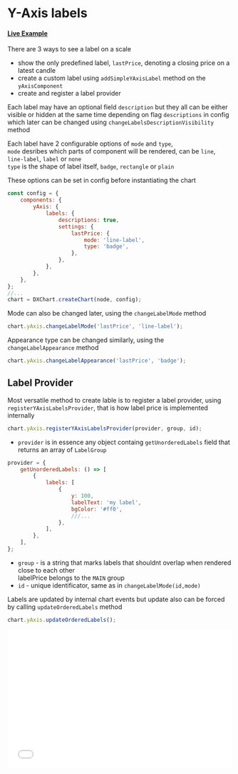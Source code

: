 # Y-Axis labels

#### <!--CSB_LINK-->[Live Example](https://codesandbox.io/s/9vfvmv)<!--/CSB_LINK-->

There are 3 ways to see a label on a scale

-   show the only predefined label, `lastPrice`, denoting a closing price on a latest candle
-   create a custom label using `addSimpleYAxisLabel` method on the `yAxisComponent`
-   create and register a label provider

Each label may have an optional field `description` but they all can be either visible or hidden at the same time depending on flag `descriptions` in config
which later can be changed using `changeLabelsDescriptionVisibility` method

Each label have 2 configurable options of `mode` and `type`,  
`mode` desribes which parts of component will be rendered, can be `line`, `line-label`, `label` or `none`  
`type` is the shape of label itself, `badge`, `rectangle` or `plain`

These options can be set in config before instantiating the chart

```js
const config = {
	components: {
		yAxis: {
			labels: {
				descriptions: true,
				settings: {
					lastPrice: {
						mode: 'line-label',
						type: 'badge',
					},
				},
			},
		},
	},
};
//...
chart = DXChart.createChart(node, config);
```

Mode can also be changed later, using the `changeLabelMode` method

```js
chart.yAxis.changeLabelMode('lastPrice', 'line-label');
```

Appearance type can be changed similarly, using the `changeLabelAppearance` method

```js
chart.yAxis.changeLabelAppearance('lastPrice', 'badge');
```

## Label Provider

Most versatile method to create lable is to register a label provider, using `registerYAxisLabelsProvider`,
that is how label price is implemented internally

```js
chart.yAxis.registerYAxisLabelsProvider(provider, group, id);
```

-   `provider` is in essence any object containg `getUnorderedLabels` field that returns an array of `LabelGroup`

```js
provider = {
	getUnorderedLabels: () => [
		{
			labels: [
				{
					y: 100,
					labelText: 'my label',
					bgColor: '#ff0',
					///...
				},
			],
		},
	],
};
```

-   `group` - is a string that marks labels that shouldnt overlap when rendered close to each other  
    labelPrice belongs to the `MAIN` group
-   `id` - unique identificator, same as in `changeLabelMode(id,mode)`

Labels are updated by internal chart events but update also can be forced by calling `updateOrderedLabels` method

```js
chart.yAxis.updateOrderedLabels();
```

<iframe src="./index.html" style="width:100%; border:none; height: 310px" title="DXCharts Lite Label Provider"></iframe>
